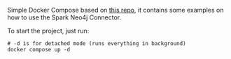 Simple Docker Compose based on [this repo](https://github.com/cluster-apps-on-docker/spark-standalone-cluster-on-docker), it contains some examples on how to use the Spark Neo4j Connector.


To start the project, just run:

```shell
# -d is for detached mode (runs everything in background)
docker compose up -d
```
